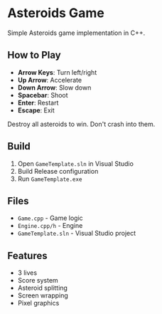 # Asteroids Game

Simple Asteroids game implementation in C++.

## How to Play

- **Arrow Keys**: Turn left/right
- **Up Arrow**: Accelerate
- **Down Arrow**: Slow down
- **Spacebar**: Shoot
- **Enter**: Restart
- **Escape**: Exit

Destroy all asteroids to win. Don't crash into them.

## Build

1. Open `GameTemplate.sln` in Visual Studio
2. Build Release configuration
3. Run `GameTemplate.exe`

## Files

- `Game.cpp` - Game logic
- `Engine.cpp/h` - Engine
- `GameTemplate.sln` - Visual Studio project

## Features

- 3 lives
- Score system
- Asteroid splitting
- Screen wrapping
- Pixel graphics